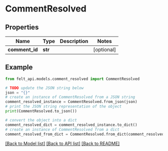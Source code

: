 # CommentResolved


## Properties

Name | Type | Description | Notes
------------ | ------------- | ------------- | -------------
**comment_id** | **str** |  | [optional] 

## Example

```python
from felt_api.models.comment_resolved import CommentResolved

# TODO update the JSON string below
json = "{}"
# create an instance of CommentResolved from a JSON string
comment_resolved_instance = CommentResolved.from_json(json)
# print the JSON string representation of the object
print(CommentResolved.to_json())

# convert the object into a dict
comment_resolved_dict = comment_resolved_instance.to_dict()
# create an instance of CommentResolved from a dict
comment_resolved_from_dict = CommentResolved.from_dict(comment_resolved_dict)
```
[[Back to Model list]](../README.md#documentation-for-models) [[Back to API list]](../README.md#documentation-for-api-endpoints) [[Back to README]](../README.md)


